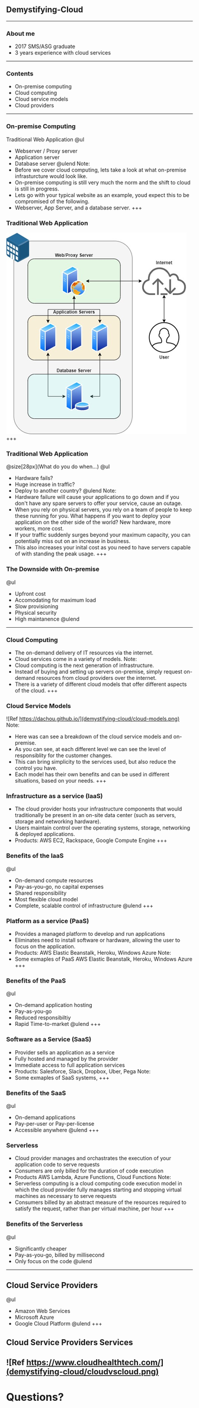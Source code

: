 [comment]: <> (https://gitpitch.com/willstobo/gitpitch-talks/master?p=demystifying-cloud)
## Demystifying-Cloud
---
### About me
- 2017 SMS/ASG graduate
- 3 years experience with cloud services
---
### Contents
- On-premise computing
- Cloud computing
- Cloud service models
- Cloud providers
---
### On-premise Computing
Traditional Web Application 
@ul
- Webserver / Proxy server
- Application server
- Database server
@ulend
Note:
- Before we cover cloud computing, lets take a look at what on-premise infrasturcture would look like.
- On-premise computing is still very much the norm and the shift to cloud is still in progress.
- Lets go with your typical website as an example, youd expect this to be compromised of the following.
- Webserver, App Server, and a database server.
+++
### Traditional Web Application
![Traditional Architecture](demystifying-cloud/on-prem.jpg)
+++
### Traditional Web Application
@size[28px](What do you do when...)
@ul
- Hardware fails?
- Huge increase in traffic?
- Deploy to another country?
@ulend
Note:
- Hardware failure will cause your applications to go down and if you don't have any spare servers to offer your service, cause an outage.
- When you rely on physical servers, you rely on a team of people to keep these running for you. What happens if you want to deploy your application on the other side of the world? New hardware, more workers, more cost.
- If your traffic suddenly surges beyond your maximum capacity, you can potentially miss out on an increase in business.
- This also increases your inital cost as you need to have servers capable of with standing the peak usage.
+++
### The Downside with On-premise
@ul
- Upfront cost
- Accomodating for maximum load
- Slow provisioning
- Physical security
- High maintanence
@ulend
---
### Cloud Computing
- The on-demand delivery of IT resources via the internet.
- Cloud services come in a variety of models.
Note:
- Cloud computing is the next generation of infrastructure.
- Instead of buying and setting up servers on-premise, simply request on-demand resources from cloud providers over the internet.
- There is a variety of different cloud models that offer different aspects of the cloud.
+++
### Cloud Service Models
![Ref https://dachou.github.io/](demystifying-cloud/cloud-models.png)
Note:
- Here was can see a breakdown of the cloud service models and on-premise.
- As you can see, at each different level we can see the level of responsiblity for the customer changes.
- This can bring simplicity to the services used, but also reduce the control you have.
- Each model has their own benefits and can be used in different situations, based on your needs.
+++
### Infrastructure as a service (IaaS)
- The cloud provider hosts your infrastructure components that would traditionally be present in an on-site data center (such as servers, storage and networking hardware).
- Users maintain control over the operating systems, storage, networking & deployed applications.
- Products: AWS EC2, Rackspace, Google Compute Engine
+++
### Benefits of the IaaS
@ul
- On-demand compute resources
- Pay-as-you-go, no capital expenses
- Shared responsibility
- Most flexible cloud model
- Complete, scalable control of infrastructure
@ulend
+++
### Platform as a service (PaaS)
- Provides a managed platform to develop and run applications
- Eliminates need to install software or hardware, allowing the user to focus on the application.
- Products: AWS Elastic Beanstalk, Heroku, Windows Azure
Note:
- Some exmaples of PaaS AWS Elastic Beanstalk, Heroku, Windows Azure
+++
### Benefits of the PaaS
@ul
- On-demand application hosting
- Pay-as-you-go
- Reduced responsibiltiy
- Rapid Time-to-market
@ulend
+++
### Software as a Service (SaaS)
- Provider sells an application as a service
- Fully hosted and managed by the provider
- Immediate access to full application services
- Products: Salesforce, Slack, Dropbox, Uber, Pega
Note:
- Some exmaples of SaaS systems, 
+++
### Benefits of the SaaS
@ul
- On-demand applications
- Pay-per-user or Pay-per-license
- Accessible anywhere
@ulend
+++
### Serverless
- Cloud provider manages and orchastrates the execution of your application code to serve requests
- Consumers are only billed for the duration of code execution
- Products AWS Lambda, Azure Functions, Cloud Functions
Note:
- Serverless computing is a cloud computing code execution model in which the cloud provider fully manages starting and stopping virtual machines as necessary to serve requests
- Consumers billed by an abstract measure of the resources required to satisfy the request, rather than per virtual machine, per hour
+++
### Benefits of the Serverless
@ul
- Significantly cheaper
- Pay-as-you-go, billed by millisecond
- Only focus on the code
@ulend
---
## Cloud Service Providers
@ul
- Amazon Web Services
- Microsoft Azure
- Google Cloud Platform
@ulend
+++
## Cloud Service Providers Services
![Ref https://www.cloudhealthtech.com/](demystifying-cloud/cloudvscloud.png)
---
# Questions?

